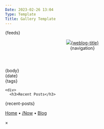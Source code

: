 ```yaml
---
Date: 2023-02-26 13:04
Type: Template
Title: Gallery Template
---
```


<!DOCTYPE html>
<html lang="en">

<head>
  <title>{weblog-title}{separator}{post-title}</title>
  <meta charset="utf-8">
  <meta name="viewport" content="width=device-width, initial-scale=1">
  <link href="https://cdn.cache.lol/profiles/themes/css/base.css" rel="stylesheet">
  <link href="https://mihobu.github.io/mihobu.omg.lol/weblog/common/weblog-global.css" rel="stylesheet">
{feeds}
  <style>
div.gallery {
  text-align: center;
}
div.gallery img {
  border: 3px solid;
  border-color: var(--grey-0);
  border-radius: var(--radius);
  max-width: 100%;
  width: 150px;
  height: 120px;
  object-fit: cover;
  box-shadow: 0px 4px 4px rgba(0, 0, 0, 0.25);
  display: inline;
}
div.gallery img:hover {
  cursor: pointer;
  box-shadow: 1px 16px 29px -5px rgba(0, 0, 0, 0.75);
}

.modal {
  display: none;
  position: fixed;
  z-index: 1;
  padding-top: 100px;
  left: 0;
  top: 0;
  width: 100%;
  height: 100%;
  overflow: auto;
  background-color: rgb(0, 0, 0, 0.9);
}

.modal-content {
  margin: auto;
  display: block;
  width: 80%;
  max-width: 700px;
}

.modal-content {
  animation-name: zoom;
  animation-duration: 0.6s;
}

@keyframes zoom {
  from {
    transform: scale(0);
  }
  to {
    transform: scale(1);
  }
}

/* The Close Button */
#close {
  position: absolute;
  top: 15px;
  right: 35px;
  color: #f1f1f1;
  font-size: 40px;
  font-weight: bold;
  transition: 0.3s;
}

#close:hover,
#close:focus {
  color: #bbb;
  text-decoration: none;
  cursor: pointer;
}
  </style>
</head>

<body>

  <header>
    <div class="weblog-title"><a href="/"><img src="https://mihobu.github.io/mihobu.omg.lol/weblog/common/mb-roundel.png" />{weblog-title}</a></div>
{navigation}
  </header>

  <main>
    <article>
{body}
      <aside class="post-info">
        <i class="fa-solid fa-clock"></i> {date}
      </aside>
      <aside class="post-tags">
{tags}
      </aside>
    </article>

    <div>
      <h3>Recent Posts</h3>
{recent-posts}
    </div>

  </main>

  <footer>
    <p><a href="https://mihobu.monkeywalk.com/">Home</a> • <a href="https://mihobu.monkeywalk.com/now">/Now</a> • <a href="https://mb.monkeywalk.com/">Blog</a></p>
  </footer>
<div id="modal" class="modal">
  <span id="close">×</span>
  <img class="modal-content" id="modal-image" />
</div>
</body>

<script>
const modal = document.getElementById("modal");
const images = document.getElementsByClassName("modal-trigger");
const modalImage = document.getElementById("modal-image");

function lightbox(e) {
  modal.style.display = "block";
  modalImage.src = this.src;
  modalImage.alt = this.alt;
}

for (let img of images) {
  img.addEventListener("click", lightbox);
}

const close = document.getElementById("close");
close.addEventListener("click", () => {
  modal.style.display = "none";
});
</script>

</html>